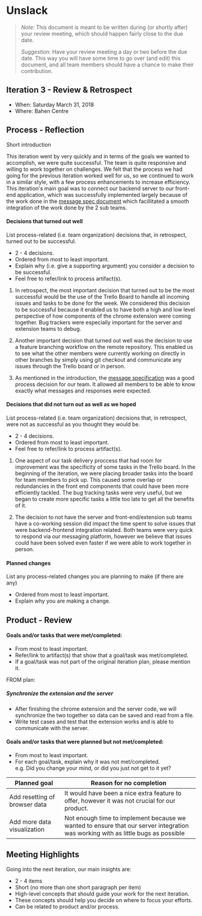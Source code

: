 # Unslack

 > _Note:_ This document is meant to be written during (or shortly after) your review meeting, which should happen fairly close to the due date.      
 >      
 > _Suggestion:_ Have your review meeting a day or two before the due date. This way you will have some time to go over (and edit) this document, and all team members should have a chance to make their contribution.


## Iteration 3 - Review & Retrospect

 * When: Saturday March 31, 2018
 * Where: Bahen Centre

## Process - Reflection

Short introduction

This iteration went by very quickly and in terms of the goals we wanted to accomplish, we were quite successful. The team is quite responsive and willing to work together on challenges. We felt that the process we had going for the previous iteration worked well for us, so we continued to work in a similar style, with a few process enhancements to increase efficiency. This iteration's main goal was to connect our backend server to our front-end application, which was successfully implemented largely because of the work done in the [message spec document](https://github.com/csc301-winter-2018/project-team-02/blob/master/src/MessageSpec) which facillitated a smooth integration of the work done by the 2 sub teams.

#### Decisions that turned out well

List process-related (i.e. team organization) decisions that, in retrospect, turned out to be successful.

 * 2 - 4 decisions.
 * Ordered from most to least important.
 * Explain why (i.e. give a supporting argument) you consider a decision to be successful.
 * Feel free to refer/link to process artifact(s).
 
1. In retrospect, the most important decision that turned out to be the most successful would be the use of the Trello Board to handle all incoming issues and tasks to be done for the week. We considered this decision to be successful because it enabled us to have both a high and low level perspective of how components of the chrome extension were coming together. Bug trackers were especially important for the server and extension teams to debug.
 
2. Another important decision that turned out well was the decision to use a feature branching workflow on the remote repository. This enabled us to see what the other members were currently working on directly in other branches by simply using git checkout and communicate any issues through the Trello board or in person. 

3. As mentioned in the introduction, the [message specification](https://github.com/csc301-winter-2018/project-team-02/blob/master/src/MessageSpec) was a good process decision for our team. It allowed all members to be able to know exactly what messages and responses were expected. 

#### Decisions that did not turn out as well as we hoped

List process-related (i.e. team organization) decisions that, in retrospect, were not as successful as you thought they would be.

 * 2 - 4 decisions.
 * Ordered from most to least important.
 * Feel free to refer/link to process artifact(s).
 
1. One aspect of our task delivery proccess that had room for improvement was the specificity of some tasks in the Trello board. In the beginning of the iteration, we were placing broader tasks into the board for team members to pick up. This caused some overlap or redundancies in the front end components that could have been more efficiently tackled. The bug tracking tasks were very useful, but we began to create more specific tasks a little too late to get all the benefits of it.
  
2. The decision to not have the server and front-end/extension sub teams have a co-working session did impact the time spent to solve issues that were backend-frontend integration related. Both teams were very quick to respond via our messaging platform, however we believe that issues could have been solved even faster if we were able to work together in person. 


#### Planned changes

List any process-related changes you are planning to make (if there are any)

 * Ordered from most to least important.
 * Explain why you are making a change.



## Product - Review

#### Goals and/or tasks that were met/completed:

 * From most to least important.
 * Refer/link to artifact(s) that show that a goal/task was met/completed.
 * If a goal/task was not part of the original iteration plan, please mention it.

FROM plan:

##### Synchronize the extension and the server
* After finishing the chrome extension and the server code, we will synchronize the two together so data can be saved and read from a file.
* Write test cases and test that the extension works and is able to communicate with the server.

#### Goals and/or tasks that were planned but not met/completed:

 * From most to least important.
 * For each goal/task, explain why it was not met/completed.      
   e.g. Did you change your mind, or did you just not get to it yet?
   
|Planned goal|Reason for no completion|
|----|---------------------|
|Add resetting of browser data|It would have been a nice extra feature to offer, however it was not crucial for our product.|
|Add more data visualization|Not enough time to implement because we wanted to ensure that our server integration was working with as little bugs as possible|

## Meeting Highlights

Going into the next iteration, our main insights are:

 * 2 - 4 items
 * Short (no more than one short paragraph per item)
 * High-level concepts that should guide your work for the next iteration.
 * These concepts should help you decide on where to focus your efforts.
 * Can be related to product and/or process.

